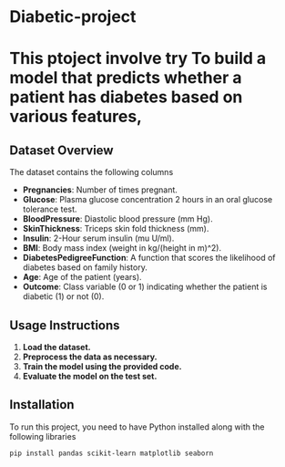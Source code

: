 # Diabetic-project 
# This ptoject involve try To build a model that predicts whether a patient has diabetes based on various features,

## Dataset Overview

The dataset contains the following columns
- **Pregnancies**: Number of times pregnant.
- **Glucose**: Plasma glucose concentration 2 hours in an oral glucose tolerance test.
- **BloodPressure**: Diastolic blood pressure (mm Hg).
- **SkinThickness**: Triceps skin fold thickness (mm).
- **Insulin**: 2-Hour serum insulin (mu U/ml).
- **BMI**: Body mass index (weight in kg/(height in m)^2).
- **DiabetesPedigreeFunction**: A function that scores the likelihood of diabetes based on family history.
- **Age**: Age of the patient (years).
- **Outcome**: Class variable (0 or 1) indicating whether the patient is diabetic (1) or not (0).
## Usage Instructions

1. **Load the dataset.**
2. **Preprocess the data as necessary.**
3. **Train the model using the provided code.**
4. **Evaluate the model on the test set.**

## Installation

To run this project, you need to have Python installed along with the following libraries
```bash
pip install pandas scikit-learn matplotlib seaborn
